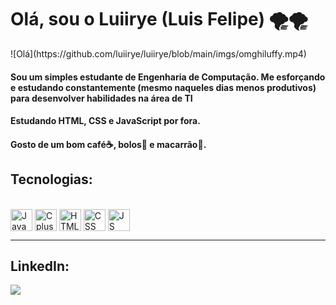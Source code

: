 <h1 align="left">Olá, sou o Luiirye (Luis Felipe) 🌪️🌪️</h1>
![Olá](https://github.com/luiirye/luiirye/blob/main/imgs/omghiluffy.mp4)
<!-- <img src="imgs/omghiluffy.gif" width="300"/> -->
<h4 align="left">Sou um simples estudante de Engenharia de Computação. Me esforçando e estudando constantemente (mesmo naqueles dias menos produtivos) para desenvolver habilidades na área de TI </h4>
<h4>Estudando HTML, CSS e JavaScript por fora.</h4>
<h4>Gosto de um bom café☕, bolos🍰 e macarrão🍝.</h4>

<h2>Tecnologias:</h2>
<div style="display: inline_block"><br>
  <img align="center" alt="Java" height="35" width="35" src="https://cdn.jsdelivr.net/gh/devicons/devicon/icons/java/java-original.svg">
  <img align="center" alt="Cplusplus" height="35" width="35" src="https://cdn.jsdelivr.net/gh/devicons/devicon/icons/cplusplus/cplusplus-original.svg">
  <img align="center" alt="HTML" height="35" width="35" src="https://cdn.jsdelivr.net/gh/devicons/devicon/icons/html5/html5-original.svg">
  <img align="center" alt="CSS" height="35" width="35" src="https://cdn.jsdelivr.net/gh/devicons/devicon/icons/css3/css3-original.svg">
  <img align="center" alt="JS" height="35" width="35" src="https://cdn.jsdelivr.net/gh/devicons/devicon/icons/javascript/javascript-original.svg">
</div>

<hr>

<h2>LinkedIn:</h2>

[<img src="https://img.shields.io/badge/linkedin-%230077B5.svg?&style=for-the-badge&logo=linkedin&logoColor=white" />](https://www.linkedin.com/in/luisfelipeborgesluii/)